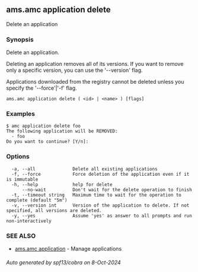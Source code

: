 ## ams.amc application delete

Delete an application

### Synopsis

Delete an application.

Deleting an application removes all of its versions. If you want to remove
only a specific version, you can use the '--version' flag.

Applications downloaded from the registry cannot be deleted unless
you specify the '--force'|'-f' flag.


```
ams.amc application delete ( <id> | <name> ) [flags]
```

### Examples

```
$ amc application delete foo
The following application will be REMOVED:
  - foo
Do you want to continue? [Y/n]:

```

### Options

```
  -a, --all              Delete all existing applications
  -f, --force            Force deletion of the application even if it is immutable
  -h, --help             help for delete
      --no-wait          Don't wait for the delete operation to finish
  -t, --timeout string   Maximum time to wait for the operation to complete (default "5m")
  -v, --version int      Version of the application to delete. If not specified, all versions are deleted.
  -y, --yes              Assume 'yes' as answer to all prompts and run non-interactively
```

### SEE ALSO

* [ams.amc application](ams.amc_application.md)	 - Manage applications

###### Auto generated by spf13/cobra on 8-Oct-2024
